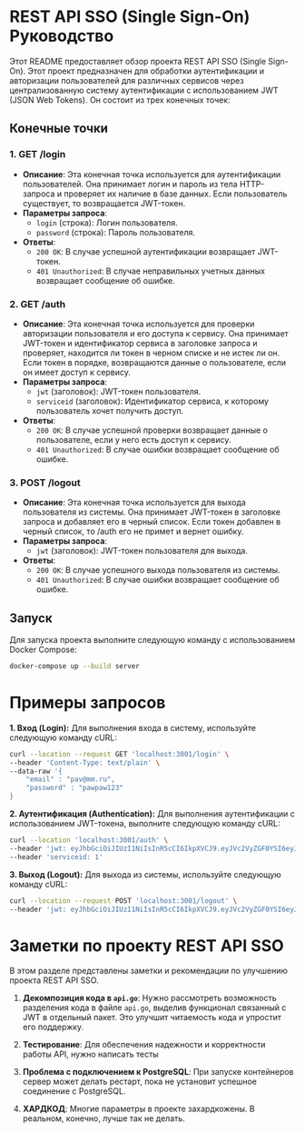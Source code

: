 # REST API SSO (Single Sign-On) Руководство

Этот README предоставляет обзор проекта REST API SSO (Single Sign-On). Этот проект предназначен для обработки аутентификации и авторизации пользователей для различных сервисов через централизованную систему аутентификации с использованием JWT (JSON Web Tokens). Он состоит из трех конечных точек:

## Конечные точки

### 1. GET /login
- **Описание**: Эта конечная точка используется для аутентификации пользователей. Она принимает логин и пароль из тела HTTP-запроса и проверяет их наличие в базе данных. Если пользователь существует, то возвращается JWT-токен.
- **Параметры запроса**:
  - `login` (строка): Логин пользователя.
  - `password` (строка): Пароль пользователя.
- **Ответы**:
  - `200 OK`: В случае успешной аутентификации возвращает JWT-токен.
  - `401 Unauthorized`: В случае неправильных учетных данных возвращает сообщение об ошибке.

### 2. GET /auth
- **Описание**: Эта конечная точка используется для проверки авторизации пользователя и его доступа к сервису. Она принимает JWT-токен и идентификатор сервиса в заголовке запроса и проверяет, находится ли токен в черном списке и не истек ли он. Если токен в порядке, возвращаются данные о пользователе, если он имеет доступ к сервису.
- **Параметры запроса**:
  - `jwt` (заголовок): JWT-токен пользователя.
  - `serviceid` (заголовок): Идентификатор сервиса, к которому пользователь хочет получить доступ.
- **Ответы**:
  - `200 OK`: В случае успешной проверки возвращает данные о пользователе, если у него есть доступ к сервису.
  - `401 Unauthorized`: В случае ошибки возвращает сообщение об ошибке.

### 3. POST /logout
- **Описание**: Эта конечная точка используется для выхода пользователя из системы. Она принимает JWT-токен в заголовке запроса и добавляет его в черный список. Если токен добавлен в черный список, то /auth его не примет и вернет ошибку.
- **Параметры запроса**:
  - `jwt` (заголовок): JWT-токен пользователя для выхода.
- **Ответы**:
  - `200 OK`: В случае успешного выхода пользователя из системы.
  - `401 Unauthorized`: В случае ошибки возвращает сообщение об ошибке.

## Запуск

Для запуска проекта выполните следующую команду с использованием Docker Compose:

```bash
docker-compose up --build server
``` 

# Примеры запросов 

**1. Вход (Login):**
Для выполнения входа в систему, используйте следующую команду cURL:
```bash
curl --location --request GET 'localhost:3001/login' \
--header 'Content-Type: text/plain' \
--data-raw '{
    "email" : "pav@mm.ru",
    "password" : "pawpaw123"
}
```




**2. Аутентификация (Authentication):**
Для выполнения аутентификации с использованием JWT-токена, выполните следующую команду cURL:

```bash
curl --location 'localhost:3001/auth' \
--header 'jwt: eyJhbGciOiJIUzI1NiIsInR5cCI6IkpXVCJ9.eyJVc2VyZGF0YSI6eyJJZCI6IjIiLCJQYXRyb255bWljIjoi0J_QtdGC0YDQvtCyIiwiRmlyc3ROYW1lIjoi0JDQu9C10LrRgdC10LkiLCJMYXN0TmFtZSI6ItCS0LvQsNC00LjQvNC40YDQvtCy0LjRhyIsIkVtYWlsIjoicGF2QG1tLnJ1In0sIlNlcnZpY2VzIjpbMV0sImV4cCI6MTY5NjUxODc4NH0.1MV01GBey33ccjXkMRLnbVlXUfP_sJsBwk0ACXeLAVs' \
--header 'serviceid: 1'
```


**3. Выход (Logout):**
Для выхода из системы, используйте следующую команду cURL:

```bash
curl --location --request POST 'localhost:3001/logout' \
--header 'jwt: eyJhbGciOiJIUzI1NiIsInR5cCI6IkpXVCJ9.eyJVc2VyZGF0YSI6eyJJZCI6IjIiLCJQYXRyb255bWljIjoi0J_QtdGC0YDQvtCyIiwiRmlyc3ROYW1lIjoi0JDQu9C10LrRgdC10LkiLCJMYXN0TmFtZSI6ItCS0LvQsNC00LjQvNC40YDQvtCy0LjRhyIsIkVtYWlsIjoicGF2QG1tLnJ1In0sIlNlcnZpY2VzIjpbMV0sImV4cCI6MTA4MDAwMDAwMDAwMDB9.q9HRKTSiyxpGqGHm-dY4mcOUv6YAUttgHfRWfjTS93g'
```


# Заметки по проекту REST API SSO

В этом разделе представлены заметки и рекомендации по улучшению проекта REST API SSO.

1. **Декомпозиция кода в `api.go`**: Нужно рассмотреть возможность разделения кода в файле `api.go`, выделив функционал связанный с JWT в отдельный пакет. Это улучшит читаемость кода и упростит его поддержку.

2. **Тестирование**: Для обеспечения надежности и корректности работы API, нужно написать тесты

3. **Проблема с подключением к PostgreSQL**: При запуске контейнеров сервер может делать рестарт, пока не установит успешное соединение с PostgreSQL. 

4. **ХАРДКОД**: Многие параметры в проекте захардкожены. В реальном, конечно, лучше так не делать. 
